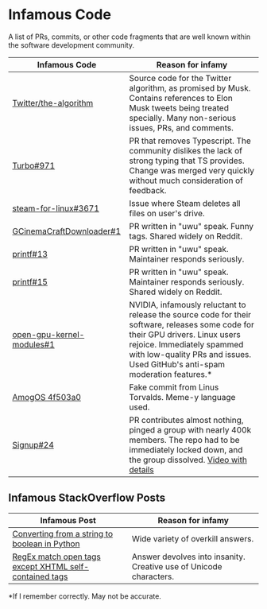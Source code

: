 # Infamous Code
A list of PRs, commits, or other code fragments that are well known within the software development community.


| Infamous Code                                                                           | Reason for infamy                                                                                                                                                                                                                             |
| --------------------------------------------------------------------------------------- | --------------------------------------------------------------------------------------------------------------------------------------------------------------------------------------------------------------------------------------------- |
| [Twitter/the-algorithm](https://github.com/twitter/the-algorithm)                       | Source code for the Twitter algorithm, as promised by Musk. Contains references to Elon Musk tweets being treated specially. Many non-serious issues, PRs, and comments.                                                                      |
| [Turbo#971](https://github.com/hotwired/turbo/pull/971)                                 | PR that removes Typescript. The community dislikes the lack of strong typing that TS provides. Change was merged very quickly without much consideration of feedback.                                                                         |
| [steam-for-linux#3671](https://github.com/ValveSoftware/steam-for-linux/issues/3671)    | Issue where Steam deletes all files on user's drive.                                                                                                                                                                                          |
| [GCinemaCraftDownloader#1](https://github.com/Xerasin/GCinemaCraftDownloader/issues/1)  | PR written in "uwu" speak. Funny tags. Shared widely on Reddit.                                                                                                                                                                               |
| [printf#13 ](https://github.com/mpaland/printf/issues/13)                               | PR written in "uwu" speak. Maintainer responds seriously.                                                                                                                                                                                     |
| [printf#15 ](https://github.com/mpaland/printf/issues/15)                               | PR written in "uwu" speak. Maintainer responds seriously. Shared widely on Reddit.                                                                                                                                                            |
| [open-gpu-kernel-modules#1](https://github.com/NVIDIA/open-gpu-kernel-modules/issues/1) | NVIDIA, infamously reluctant to release the source code for their software, releases some code for their GPU drivers. Linux users rejoice. Immediately spammed with low-quality PRs and issues. Used GitHub's anti-spam moderation features.* |
| [AmogOS 4f503a0](https://github.com/Amog-OS/AmogOS/commit/4f503a0) | Fake commit from Linus Torvalds. Meme-y language used. |
| [Signup#24](https://github.com/EpicGames/Signup/pull/24) | PR contributes almost nothing, pinged a group with nearly 400k members. The repo had to be immediately locked down, and the group dissolved. [Video with details](https://www.youtube.com/watch?v=NCvnLFF7IYM) |


## Infamous StackOverflow Posts
| Infamous Post                                                                                                                                                                | Reason for infamy                                                  |
| ---------------------------------------------------------------------------------------------------------------------------------------------------------------------------- | ------------------------------------------------------------------ |
| [Converting from a string to boolean in Python](https://stackoverflow.com/questions/715417/converting-from-a-string-to-boolean-in-python)                                    | Wide variety of overkill answers.                                  |
| [RegEx match open tags except XHTML self-contained tags](https://stackoverflow.com/questions/1732348/regex-match-open-tags-except-xhtml-self-contained-tags/1732454#1732454) | Answer devolves into insanity. Creative use of Unicode characters. |




*If I remember correctly. May not be accurate.